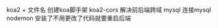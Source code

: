 koa2 + 文件名   创建koa脚手架
koa2-cors       解决前后端跨域
mysql           连接mysql
nodemon         安装了不用更改了代码就要重启后端